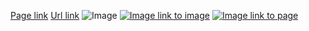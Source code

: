 [Page link](Some_Page)
[Url link](http://example.com)
![Image](image_1.png)
[![Image link to image](image_inner.png)](image_outer.png)
[![Image link to page](image_inner.png)](Archive/Some_Page)
